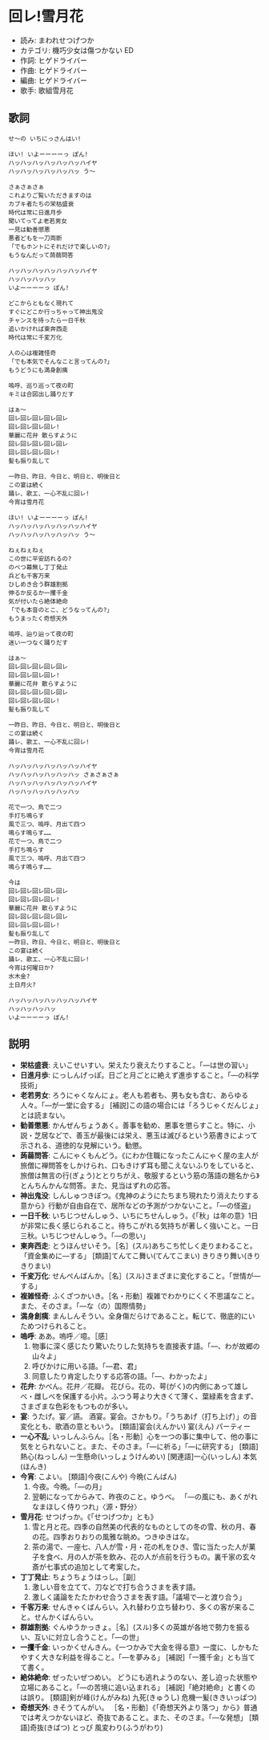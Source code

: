 回レ!雪月花
============

- 読み: まわれせつげつか
- カテゴリ: 機巧少女は傷つかない ED
- 作詞: ヒゲドライバー
- 作曲: ヒゲドライバー
- 編曲: ヒゲドライバー
- 歌手: 歌組雪月花


歌詞
-----

    せ～の いちにっさんはい!

    ほい! いよーーーーっ ぽん!
    ハッハッハッハッハッハッハイヤ
    ハッハッハッハッハッハッ う～

    さぁさぁさぁ
    これよりご覧いただきますのは
    カブキ者たちの栄枯盛衰
    時代は常に日進月歩
    聞いてってよ老若男女
    一見は勧善懲悪
    悪者どもを一刀両断
    「でもホントにそれだけで楽しいの?」
    もうなんだって蒟蒻問答

    ハッハッハッハッハッハッハイヤ
    ハッハッハッハッ
    いよーーーーっ ぽん!

    どこからともなく現れて
    すぐにどこか行っちゃって神出鬼没
    チャンスを待ったら一日千秋
    追いかければ東奔西走
    時代は常に千変万化

    人の心は複雑怪奇
    「でも本気でそんなこと言ってんの?」
    もうどうにも満身創痍

    嗚呼、巡り巡って夜の町
    キミは合図出し踊りだす

    はぁ～
    回レ回レ回レ回レ回レ
    回レ回レ回レ回レ!
    華麗に花弁 散らすように
    回レ回レ回レ回レ回レ
    回レ回レ回レ回レ!
    髪も振り乱して

    一昨日、昨日、今日と、明日と、明後日と
    この宴は続く
    踊レ、歌エ、一心不乱に回レ!
    今宵は雪月花

    ほい! いよーーーーっ ぽん!
    ハッハッハッハッハッハッハイヤ
    ハッハッハッハッハッハッ う～

    ねぇねぇねぇ
    この世に平安訪れるの?
    のべつ幕無し丁丁発止
    兵ども千客万来
    ひしめき合う群雄割拠
    伸るか反るか一攫千金
    気が付いたら絶体絶命
    「でも本音のとこ、どうなってんの?」
    もうまったく奇想天外

    嗚呼、辿り辿って夜の町
    迷い一つなく踊りだす

    はぁ～
    回レ回レ回レ回レ回レ
    回レ回レ回レ回レ!
    華麗に花弁 散らすように
    回レ回レ回レ回レ回レ
    回レ回レ回レ回レ!
    髪も振り乱して

    一昨日、昨日、今日と、明日と、明後日と
    この宴は続く
    踊レ、歌エ、一心不乱に回レ!
    今宵は雪月花

    ハッハッハッハッハッハッハイヤ
    ハッハッハッハッハッハッ さぁさぁさぁ
    ハッハッハッハッハッハッハイヤ
    ハッハッハッハッハッハッ

    花で一つ、鳥で二つ
    手打ち鳴らす
    風で三つ、嗚呼、月出て四つ
    鳴らす鳴らす……
    花で一つ、鳥で二つ
    手打ち鳴らす
    風で三つ、嗚呼、月出て四つ
    鳴らす鳴らす……

    今は
    回レ回レ回レ回レ回レ
    回レ回レ回レ回レ!
    華麗に花弁 散らすように
    回レ回レ回レ回レ回レ
    回レ回レ回レ回レ!
    髪も振り乱して
    一昨日、昨日、今日と、明日と、明後日と
    この宴は続く
    踊レ、歌エ、一心不乱に回レ!
    今宵は何曜日か?
    水木金?
    土日月火?

    ハッハッハッハッハッハッハイヤ
    ハッハッハッハッ
    いよーーーーっ ぽん!


説明
-----

- **栄枯盛衰**: えいこせいすい。栄えたり衰えたりすること。「―は世の習い」
- **日進月歩**: にっしんげっぽ。日ごと月ごとに絶えず進歩すること。「―の科学技術」
- **老若男女**: ろうにゃくなんにょ。老人も若者も、男も女も含む、あらゆる人々。「―が一堂に会する」 [補説]この語の場合には「ろうじゃくだんじょ」とは読まない。
- **勧善懲悪**: かんぜんちょうあく。善事を勧め、悪事を懲らすこと。特に、小説・芝居などで、善玉が最後には栄え、悪玉は滅びるという筋書きによって示される、道徳的な見解にいう。勧懲。
- **蒟蒻問答**: こんにゃくもんどう。《にわか住職になったこんにゃく屋の主人が旅僧に禅問答をしかけられ、口もきけず耳も聞こえないふりをしていると、旅僧は無言の行(ぎょう)ととりちがえ、敬服するという筋の落語の題名から》とんちんかんな問答。また、見当はずれの応答。
- **神出鬼没**: しんしゅつきぼつ。《鬼神のようにたちまち現れたり消えたりする意から》行動が自由自在で、居所などの予測がつかないこと。「―の怪盗」
- **一日千秋**: いちじつせんしゅう、いちにちせんしゅう。《「秋」は年の意》1日が非常に長く感じられること。待ちこがれる気持ちが著しく強いこと。一日三秋。いちじつせんしゅう。「―の思い」
- **東奔西走**: とうほんせいそう。［名］(スル)あちこち忙しく走りまわること。「資金集めに―する」 [類語]てんてこ舞い(てんてこまい) きりきり舞い(きりきりまい) 
- **千変万化**: せんぺんばんか。［名］(スル)さまざまに変化すること。「世情が―する」
- **複雑怪奇**: ふくざつかいき。［名・形動］複雑でわかりにくく不思議なこと。また、そのさま。「―な（の）国際情勢」
- **満身創痍**: まんしんそうい。全身傷だらけであること。転じて、徹底的にいためつけられること。
- **嗚呼**: ああ。嗚呼／噫。［感］
    1. 物事に深く感じたり驚いたりした気持ちを直接表す語。「―、わが故郷の山々よ」
    2. 呼びかけに用いる語。「―君、君」
    3. 同意したり肯定したりする応答の語。「―、わかったよ」
- **花弁**: かべん。花弁／花瓣。 花びら。花の、萼(がく)の内側にあって雄しべ・雌しべを保護する小片。ふつう萼より大きくて薄く、葉緑素を含まず、さまざまな色彩をもつものが多い。
- **宴**: うたげ。宴／讌。 酒宴。宴会。さかもり。「うちあげ（打ち上げ）」の音変化とも、歌酒の意ともいう。 [類語]宴会(えんかい) 宴(えん) パーティー
- **一心不乱**: いっしんふらん。［名・形動］心を一つの事に集中して、他の事に気をとられないこと。また、そのさま。「―に祈る」「―に研究する」 [類語]熱心(ねっしん) 一生懸命(いっしょうけんめい)  [関連語]一心(いっしん) 本気(ほんき)
- **今宵**: こよい。 [類語]今夜(こんや) 今晩(こんばん) 
    1. 今夜。今晩。「―の月」
    2. 翌朝になってからみて、昨夜のこと。ゆうべ。 「―の風にも、あくがれなまほしく侍りつれ」〈源・野分〉
- **雪月花**: せつげっか。《「せつげつか」とも》
    1. 雪と月と花。四季の自然美の代表的なものとしての冬の雪、秋の月、春の花。四季おりおりの風雅な眺め。つきゆきはな。
    2. 茶の湯で、一座七、八人が雪・月・花の札をひき、雪に当たった人が菓子を食べ、月の人が茶を飲み、花の人が点前を行うもの。裏千家の玄々斎が七事式の追加として考案した。
- **丁丁発止**: ちょうちょうはっし。［副］
    1. 激しい音を立てて、刀などで打ち合うさまを表す語。
    2. 激しく議論をたたかわせ合うさまを表す語。「議場で―と渡り合う」
- **千客万来**: せんきゃくばんらい。入れ替わり立ち替わり、多くの客が来ること。せんかくばんらい。
- **群雄割拠**: ぐんゆうかっきょ。［名］(スル)多くの英雄が各地で勢力を振るい、互いに対立し合うこと。「―の世」
- **一攫千金**: いっかくせんきん。《一つかみで大金を得る意》一度に、しかもたやすく大きな利益を得ること。「―を夢みる」 [補説]「一獲千金」とも当てて書く。
- **絶体絶命**: ぜったいぜつめい。 どうにも逃れようのない、差し迫った状態や立場にあること。「―の苦境に追い込まれる」 [補説]「絶対絶命」と書くのは誤り。 [類語]剣が峰(けんがみね) 九死(きゅうし) 危機一髪(ききいっぱつ) 
- **奇想天外**: きそうてんがい。 ［名・形動］《「奇想天外より落つ」から》普通では考えつかないほど、奇抜であること。また、そのさま。「―な発想」 [類語]奇抜(きばつ) とっぴ 風変わり(ふうがわり) 
